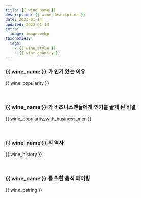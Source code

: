 ```yaml
---
title: {{ wine_name }}
description: {{ wine_description }}
date: 2023-01-14
updated: 2023-01-14
extra:
  image: image.webp
taxonomies:
  tags: 
    - {{ wine_style }}
    - {{ wine_country }}
---
```



### {{ wine_name }} 가 인기 있는 이유

{{ wine_popularity }}

&nbsp;  

### {{ wine_name }} 가 비즈니스맨들에게 인기를 끌게 된 비결

{{ wine_popularity_with_business_men }}

&nbsp;  

### {{ wine_name }} 의 역사

{{ wine_history }}

&nbsp;  

### {{ wine_name }} 를 위한 음식 페어링

{{ wine_pairing }}

&nbsp;  
